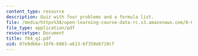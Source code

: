 ```yaml
---
content_type: resource
description: Quiz with four problems and a formula list.
file: /media/https%3A/open-learning-course-data-rc.s3.amazonaws.com/8-022-physics-ii-electricity-and-magnetism-fall-2004/07e9db6e16f66803a6136f350eb710cf_f04_q1.pdf
file_type: application/pdf
resourcetype: Document
title: f04_q1.pdf
uid: 07e9db6e-16f6-6803-a613-6f350eb710cf
---
```

